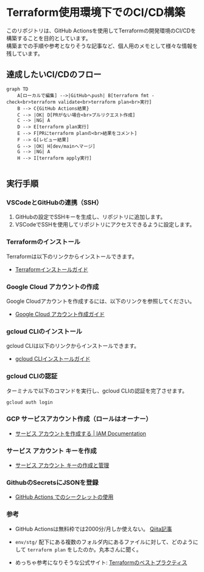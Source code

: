 # Terraform使用環境下でのCI/CD構築

このリポジトリは、GitHub Actionsを使用してTerraformの開発環境のCI/CDを構築することを目的としています。</br>
構築までの手順や参考となりそうな記事など、個人用のメモとして様々な情報を残しています。

## 達成したいCI/CDのフロー

```mermaid
graph TD
    A[ローカルで編集] -->|GitHubへpush| B[terraform fmt -check<br>terraform validate<br>terraform plan<br>実行]
    B --> C{GitHub Actions結果}
    C --> |OK| D[PRがない場合<br>プルリクエスト作成]
    C --> |NG| A
    D --> E[terraform plan実行]
    E --> F[PRにterraform planの<br>結果をコメント]
    F --> G[レビュー結果]
    G --> |OK| H[dev/mainへマージ]
    G --> |NG| A
    H --> I[terraform apply実行]


```


## 実行手順

### VSCodeとGitHubの連携（SSH）

1. GitHubの設定でSSHキーを生成し、リポジトリに追加します。
2. VSCodeでSSHを使用してリポジトリにアクセスできるように設定します。

### Terraformのインストール

Terraformは以下のリンクからインストールできます。

- [Terraformインストールガイド](https://developer.hashicorp.com/terraform/install#darwin)

### Google Cloud アカウントの作成

Google Cloudアカウントを作成するには、以下のリンクを参照してください。

- [Google Cloud アカウント作成ガイド](https://cloud.google.com/apigee/docs/hybrid/v1.8/precog-gcpaccount?hl=ja)

### gcloud CLIのインストール

gcloud CLIは以下のリンクからインストールできます。

- [gcloud CLIインストールガイド](https://cloud.google.com/sdk/docs/install?hl=ja)

### gcloud CLIの認証

ターミナルで以下のコマンドを実行し、gcloud CLIの認証を完了させます。

```bash
gcloud auth login
```

### GCP サービスアカウント作成（ロールはオーナー）
- [サービス アカウントを作成する | IAM Documentation](https://cloud.google.com/iam/docs/service-accounts-create?hl=ja)


### サービス アカウント キーを作成
- [サービス アカウント キーの作成と管理](https://cloud.google.com/iam/docs/creating-managing-service-account-keys?hl=ja)

### GithubのSecretsにJSONを登録
- [GitHub Actions でのシークレットの使用](https://docs.github.com/ja/actions/security-for-github-actions/security-guides/using-secrets-in-github-actions)

### 参考

- GitHub Actionsは無料枠では2000分/月しか使えない。
  [Qiita記事](https://qiita.com/technote-space/items/7b2694786f577c823fc1)

- `env/stg/` 配下にある複数のフォルダ内にあるファイルに対して、どのようにして `terraform plan` をしたのか。丸本さんに聞く。

- めっちゃ参考になりそうな公式サイト:
  [Terraformのベストプラクティス](https://cloud.google.com/docs/terraform/best-practices-for-terraform?hl=ja)
